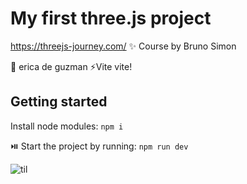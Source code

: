 # My first three.js project

https://threejs-journey.com/
✨ Course by Bruno Simon

👾 erica de guzman
⚡Vite vite!

## Getting started
Install node modules:
`npm i`

⏯️ Start the project by running:
`npm run dev`

![til](/06/exercise/src/myHamburger.gif)
